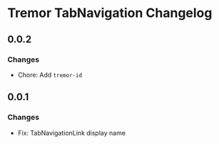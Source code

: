 # Tremor TabNavigation Changelog

## 0.0.2

### Changes

- Chore: Add `tremor-id`

## 0.0.1

### Changes

- Fix: TabNavigationLink display name
